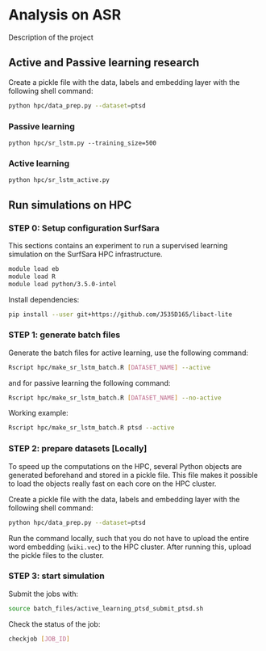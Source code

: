 # Analysis on ASR

Description of the project

## Active and Passive learning research

Create a pickle file with the data, labels and embedding layer with the
following shell command:  

``` bash
python hpc/data_prep.py --dataset=ptsd
```


### Passive learning
``` 
python hpc/sr_lstm.py --training_size=500
```

### Active learning 

```
python hpc/sr_lstm_active.py
```



## Run simulations on HPC


### STEP 0: Setup configuration SurfSara

This sections contains an experiment to run a supervised learning simulation
on the SurfSara HPC infrastructure.


``` bash
module load eb
module load R
module load python/3.5.0-intel
```

Install dependencies:
```bash 
pip install --user git+https://github.com/J535D165/libact-lite
```

### STEP 1: generate batch files

Generate the batch files for active learning, use the following command:

``` bash
Rscript hpc/make_sr_lstm_batch.R [DATASET_NAME] --active
```

and for passive learning the following command:

``` bash
Rscript hpc/make_sr_lstm_batch.R [DATASET_NAME] --no-active
```

Working example: 

``` bash
Rscript hpc/make_sr_lstm_batch.R ptsd --active
```


### STEP 2: prepare datasets [Locally]

To speed up the computations on the HPC, several Python objects are generated
beforehand and stored in a pickle file. This file makes it possible to load
the objects really fast on each core on the HPC cluster.

Create a pickle file with the data, labels and embedding layer with the
following shell command:  

``` bash
python hpc/data_prep.py --dataset=ptsd
```

Run the command locally, such that you do not have to upload the entire word 
embedding (`wiki.vec`) to the HPC cluster. After running this, upload the pickle
files to the cluster. 

### STEP 3: start simulation

Submit the jobs with: 

```bash
source batch_files/active_learning_ptsd_submit_ptsd.sh
```

Check the status of the job:

```bash 
checkjob [JOB_ID]
```




